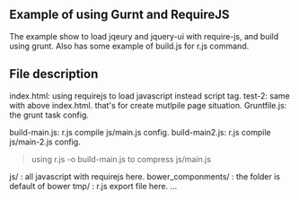 ## Example of using Gurnt and RequireJS
The example show to load jqeury and jquery-ui with require-js, and build using grunt.
Also has some example of build.js for r.js command. 

## File description
index.html: using requirejs to load javascript instead script tag.
test-2: same with above index.html. that's for create mutlpile page situation.
Gruntfile.js: the grunt task config.

build-main.js: r.js compile js/main.js config.
build-main2.js: r.js compile js/main-2.js config.
> using r.js -o build-main.js to compress js/main.js

js/ : all javascript with requirejs here.
bower_componments/ : the folder is default of bower
tmp/ : r.js export file here.
...
